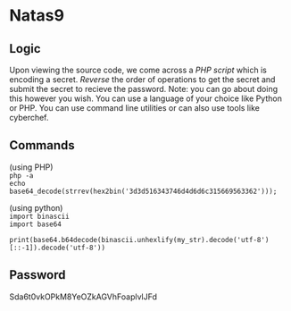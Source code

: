 # Natas9

## Logic
Upon viewing the source code, we come across a *PHP script* which is encoding a secret. *Reverse* the order of operations to get the secret and submit the secret to recieve the password.
Note: you can go about doing this however you wish. You can use a language of your choice like Python or PHP. You can use command line utilities or can also use tools like cyberchef.

## Commands
(using PHP)      
```php -a```     
```echo base64_decode(strrev(hex2bin('3d3d516343746d4d6d6c315669563362')));```

(using python)      
```import binascii```      
```import base64```

```print(base64.b64decode(binascii.unhexlify(my_str).decode('utf-8')[::-1]).decode('utf-8'))```

## Password
Sda6t0vkOPkM8YeOZkAGVhFoaplvlJFd 
